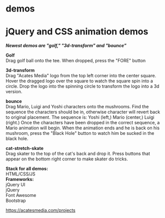 # demos

<h1>jQuery and CSS animation demos</h1>

<strong><em>Newest demos are "golf," "3d-transform" and "bounce"</strong></em>

<strong>Golf</strong> <br/>
Drag golf ball onto the tee. When dropped, press the "FORE" button

<strong>3d-transform</strong> <br/>
Drag "Acates Media" logo from the top left corner into the center square. Hover the dragged logo over the square to watch the square spin into a circle. Drop the logo into the spinning circle to transform the logo into a 3d version.

<strong>bounce</strong> <br/>
Drag Mario, Luigi and Yoshi characters onto the mushrooms. Find the sequence the characters should be in, otherwise character will revert back to original placement. The sequence is: Yoshi (left,) Mario (center,) Luigi (right.) Once the characters have been dropped in the correct sequence, a Mario animation will begin. When the animation ends and he is back on his mushroom, press the "Black Hole" button to watch him be sucked in the black hole.

<strong>cat-stretch-skate</strong> <br/>
Drag skater to the top of the cat's back and drop it. Press buttons that appear on the bottom right corner to make skater do tricks.

<strong>Stack for all demos:</strong> <br/>
HTML/CSS/JS <br/>
<strong>Frameworks:</strong> <br/>
jQuery UI <br/>
jQuery <br/>
Font Awesome <br/>
Bootstrap <br/>

https://acatesmedia.com/projects
